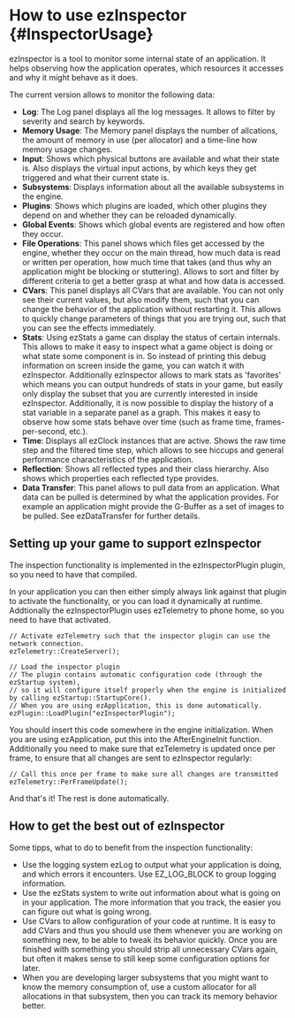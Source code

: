 How to use ezInspector {#InspectorUsage}
======================

ezInspector is a tool to monitor some internal state of an application. It helps observing how the application operates, which resources it accesses and why it might behave as it does.

The current version allows to monitor the following data:

  * __Log__: The Log panel displays all the log messages. It allows to filter by severity and search by keywords.
  * __Memory Usage__: The Memory panel displays the number of allcations, the amount of memory in use (per allocator) and a time-line how memory usage changes.
  * __Input__: Shows which physical buttons are available and what their state is. Also displays the virtual input actions, by which keys they get triggered and what their current state is.
  * __Subsystems__: Displays information about all the available subsystems in the engine.
  * __Plugins__: Shows which plugins are loaded, which other plugins they depend on and whether they can be reloaded dynamically.
  * __Global Events__: Shows which global events are registered and how often they occur.
  * __File Operations__: This panel shows which files get accessed by the engine, whether they occur on the main thread, how much data is read or written per operation, how much time that takes (and thus why an application might be blocking or stuttering). Allows to sort and filter by different criteria to get a better grasp at what and how data is accessed.
  * __CVars__: This panel displays all CVars that are available. You can not only see their current values, but also modify them, such that you can change the behavior of the application without restarting it. This allows to quickly change parameters of things that you are trying out, such that you can see the effects immediately.
  * __Stats__: Using ezStats a game can display the status of certain internals. This allows to make it easy to inspect what a game object is doing or what state some component is in. So instead of printing this debug information on screen inside the game, you can watch it with ezInspector. Additionally ezInspector allows to mark stats as 'favorites' which means you can output hundreds of stats in your game, but easily only display the subset that you are currently interested in inside ezInspector. Additionally, it is now possible to display the history of a stat variable in a separate panel as a graph. This makes it easy to observe how some stats behave over time (such as frame time, frames-per-second, etc.).
  * __Time__: Displays all ezClock instances that are active. Shows the raw time step and the filtered time step, which allows to see hiccups and general performance characteristics of the application.
  * __Reflection__: Shows all reflected types and their class hierarchy. Also shows which properties each reflected type provides.
  * __Data Transfer__: This panel allows to pull data from an application. What data can be pulled is determined by what the application provides. For example an application might provide the G-Buffer as a set of images to be pulled. See ezDataTransfer for further details.


Setting up your game to support ezInspector
-------------------------------------------

The inspection functionality is implemented in the ezInspectorPlugin plugin, so you need to have that compiled.

In your application you can then either simply always link against that plugin to activate the functionality, or you can load it dynamically at runtime.
Addtionally the ezInspectorPlugin uses ezTelemetry to phone home, so you need to have that activated.

    // Activate ezTelemetry such that the inspector plugin can use the network connection.
    ezTelemetry::CreateServer();

    // Load the inspector plugin
    // The plugin contains automatic configuration code (through the ezStartup system),
    // so it will configure itself properly when the engine is initialized by calling ezStartup::StartupCore().
    // When you are using ezApplication, this is done automatically.
    ezPlugin::LoadPlugin("ezInspectorPlugin");

You should insert this code somewhere in the engine initialization. When you are using ezApplication, put this into the AfterEngineInit function.
Additionally you need to make sure that ezTelemetry is updated once per frame, to ensure that all changes are sent to ezInspector regularly:

    // Call this once per frame to make sure all changes are transmitted
    ezTelemetry::PerFrameUpdate();
    
And that's it! The rest is done automatically.


How to get the best out of ezInspector
--------------------------------------

Some tipps, what to do to benefit from the inspection functionality:

  * Use the logging system ezLog to output what your application is doing, and which errors it encounters. Use EZ_LOG_BLOCK to group logging information.
  * Use the ezStats system to write out information about what is going on in your application. The more information that you track, the easier you can figure out what is going wrong.
  * Use CVars to allow configuration of your code at runtime. It is easy to add CVars and thus you should use them whenever you are working on something new, to be able to tweak its behavior quickly. Once you are finished with something you should strip all unnecessary CVars again, but often it makes sense to still keep some configuration options for later.
  * When you are developing larger subsystems that you might want to know the memory consumption of, use a custom allocator for all allocations in that subsystem, then you can track its memory behavior better.











